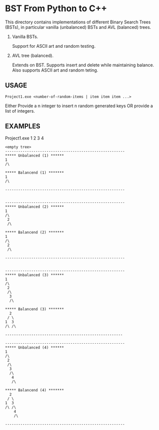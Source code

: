 BST From Python to C++
======================

This directory contains implementations of different Binary Search Trees
(BSTs), in particular vanilla (unbalanced) BSTs and AVL (balanced) trees.

1. Vanilla BSTs.

   Support for ASCII art and random testing.

2. AVL tree (balanced).

   Extends on BST. Supports insert and delete while maintaining balance.  
   Also supports ASCII art and random teting.

USAGE
-----
```
Project1.exe <number-of-random-items | item item item ...>
```

Either Provide a n integer to insert n random generated keys OR
provide a list of integers.

EXAMPLES
--------

Project1.exe 1 2 3 4

```
<empty tree>
-------------------------------------------------------
***** Unbalanced (1) ******
1
/\

***** Balancend (1) *******
1
/\

-------------------------------------------------------


-------------------------------------------------------
***** Unbalanced (2) ******
1
/\
 2
 /\

***** Balancend (2) *******
1
/\
 2
 /\

-------------------------------------------------------


-------------------------------------------------------
***** Unbalanced (3) ******
1
/\
 2
 /\
  3
  /\

***** Balancend (3) *******
  2
 / \
1  3
/\ /\

------------------------------------------------------

-------------------------------------------------------
***** Unbalanced (4) ******
1
/\
 2
 /\
  3
  /\
   4
   /\

***** Balancend (4) *******
  2
 / \
1  3
/\ /\
    4
    /\

-------------------------------------------------------

```
